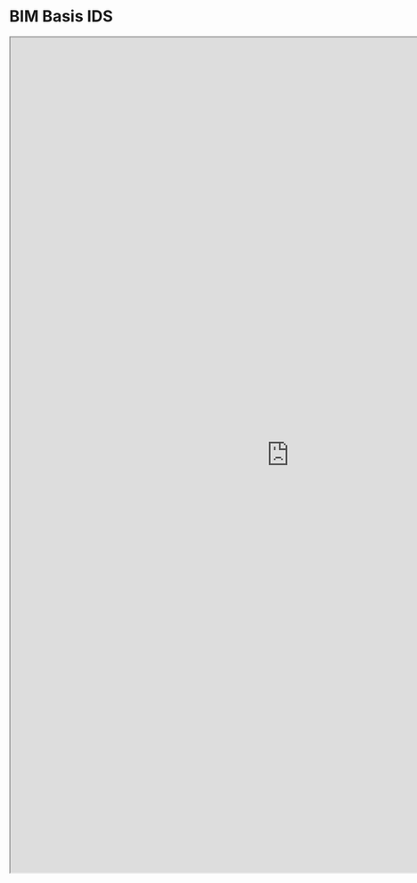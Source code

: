 # BIM Basis IDS


<iframe width="1000" height="1500"
src="https://www.bimloket.nl//documents/BIM-ILS_infographicA4_2020_UK_021.pdf" type="application/pdf" width="100%">
</iframe>